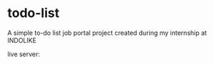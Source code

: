 # todo-list
A simple to-do list job portal  project created during my internship at INDOLIKE 



live server:

